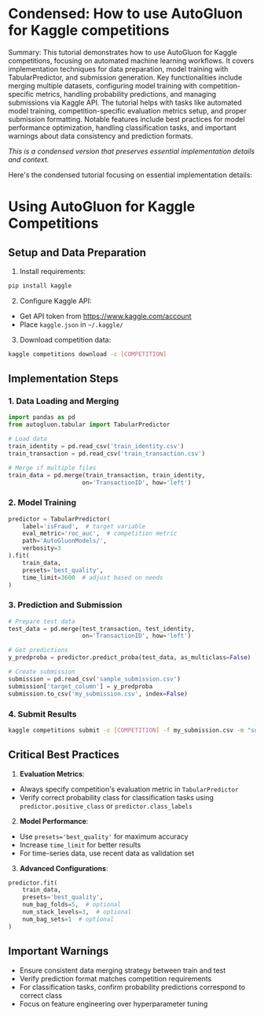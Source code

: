 # Condensed: How to use AutoGluon for Kaggle competitions

Summary: This tutorial demonstrates how to use AutoGluon for Kaggle competitions, focusing on automated machine learning workflows. It covers implementation techniques for data preparation, model training with TabularPredictor, and submission generation. Key functionalities include merging multiple datasets, configuring model training with competition-specific metrics, handling probability predictions, and managing submissions via Kaggle API. The tutorial helps with tasks like automated model training, competition-specific evaluation metrics setup, and proper submission formatting. Notable features include best practices for model performance optimization, handling classification tasks, and important warnings about data consistency and prediction formats.

*This is a condensed version that preserves essential implementation details and context.*

Here's the condensed tutorial focusing on essential implementation details:

# Using AutoGluon for Kaggle Competitions

## Setup and Data Preparation
1. Install requirements:
```bash
pip install kaggle
```

2. Configure Kaggle API:
- Get API token from https://www.kaggle.com/account
- Place `kaggle.json` in `~/.kaggle/`

3. Download competition data:
```bash
kaggle competitions download -c [COMPETITION]
```

## Implementation Steps

### 1. Data Loading and Merging
```python
import pandas as pd
from autogluon.tabular import TabularPredictor

# Load data
train_identity = pd.read_csv('train_identity.csv')
train_transaction = pd.read_csv('train_transaction.csv')

# Merge if multiple files
train_data = pd.merge(train_transaction, train_identity, 
                     on='TransactionID', how='left')
```

### 2. Model Training
```python
predictor = TabularPredictor(
    label='isFraud',  # target variable
    eval_metric='roc_auc',  # competition metric
    path='AutoGluonModels/',
    verbosity=3
).fit(
    train_data,
    presets='best_quality',
    time_limit=3600  # adjust based on needs
)
```

### 3. Prediction and Submission
```python
# Prepare test data
test_data = pd.merge(test_transaction, test_identity, 
                     on='TransactionID', how='left')

# Get predictions
y_predproba = predictor.predict_proba(test_data, as_multiclass=False)

# Create submission
submission = pd.read_csv('sample_submission.csv')
submission['target_column'] = y_predproba
submission.to_csv('my_submission.csv', index=False)
```

### 4. Submit Results
```bash
kaggle competitions submit -c [COMPETITION] -f my_submission.csv -m "submission message"
```

## Critical Best Practices

1. **Evaluation Metrics**:
- Always specify competition's evaluation metric in `TabularPredictor`
- Verify correct probability class for classification tasks using `predictor.positive_class` or `predictor.class_labels`

2. **Model Performance**:
- Use `presets='best_quality'` for maximum accuracy
- Increase `time_limit` for better results
- For time-series data, use recent data as validation set

3. **Advanced Configurations**:
```python
predictor.fit(
    train_data,
    presets='best_quality',
    num_bag_folds=5,  # optional
    num_stack_levels=3,  # optional
    num_bag_sets=1  # optional
)
```

## Important Warnings
- Ensure consistent data merging strategy between train and test
- Verify prediction format matches competition requirements
- For classification tasks, confirm probability predictions correspond to correct class
- Focus on feature engineering over hyperparameter tuning